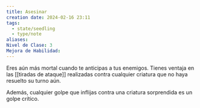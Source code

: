 ```yaml
---
title: Asesinar
creation date: 2024-02-16 23:11
tags:
  - state/seedling
  - type/note
aliases: 
Nivel de Clase: 3
Mejora de Habilidad:
---
```

Eres aún más mortal cuando te anticipas a tus enemigos. Tienes ventaja en las [[tiradas de ataque]]
realizadas contra cualquier criatura que no haya resuelto su turno aún. 

Además, cualquier golpe que inflijas contra una criatura sorprendida es un golpe crítico.

